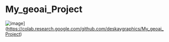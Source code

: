 # My_geoai_Project

![image](https://colab.research.google.com/assets/colab-badge.svg)](https://colab.research.google.com/github.com/deskaygraphics/My_geoai_Project)

